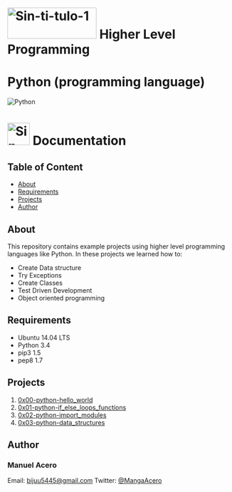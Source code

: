# <a href="https://www.holbertonschool.com"><img src="https://camo.githubusercontent.com/04a8a9a456b8ecafad2eb4f2cff6803cd0194496/687474703a2f2f7777772e686f6c626572746f6e7363686f6f6c2e636f6d2f686f6c626572746f6e2d6c6f676f2e706e67" alt="Sin-ti-tulo-1" width="200" height="70" border="0"></a> Higher Level Programming
# [](https://github.com/yook00627/holbertonschool-higher_level_programming#python-programming-language)Python (programming language)

<img alt="Python" src=https://raw.githubusercontent.com/yook00627/holbertonschool-higher_level_programming/master/python-logo.png>

# <a href="https://www.holbertonschool.com"><img src="https://www.holbertonschool.com/holberton-logo-simple-200s.png" alt="Sin-ti-tulo-1" width="50" height="50" border="0"></a> Documentation

## Table of Content

* [About](#about)
* [Requirements](#requirements)
* [Projects](#projects)
* [Author](#author)

## About

This repository contains example projects using higher level programming languages like Python. In these projects we learned how to:

-   Create Data structure
-   Try Exceptions
-   Create Classes
-   Test Driven Development
-   Object oriented programming

## Requirements

-   Ubuntu 14.04 LTS
-   Python 3.4
-   pip3 1.5
-   pep8 1.7

## Projects

1.  [0x00-python-hello_world](./0x00-python-hello_world)
2.  [0x01-python-if_else_loops_functions](./0x01-python-if_else_loops_functions)
3.  [0x02-python-import_modules](./0x02-python-import_modules)
4.  [0x03-python-data_structures](./0x03-python-data_structures)


## Author
### Manuel Acero 
Email: <bijuu5445@gmail.com> Twitter: [@MangaAcero](https://twitter.com/MangaAcero)